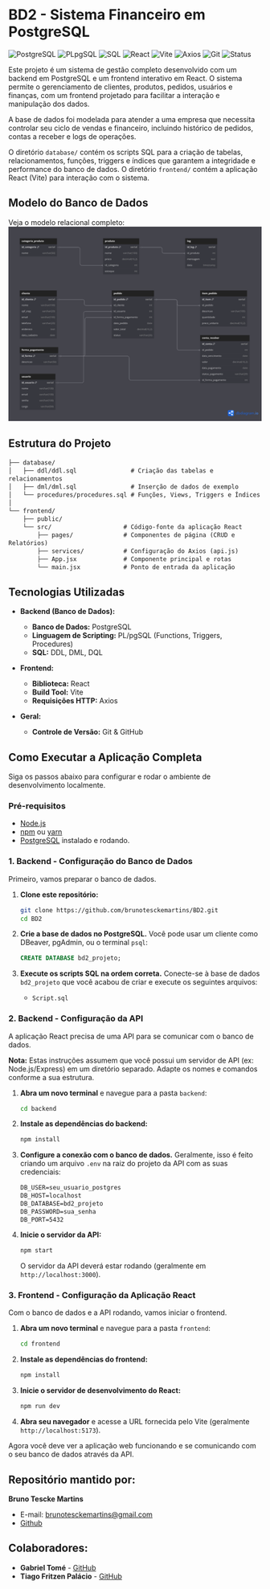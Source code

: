 # BD2 - Sistema Financeiro em PostgreSQL

![PostgreSQL](https://img.shields.io/badge/Banco%20de%20Dados-PostgreSQL-blue?logo=postgresql)
![PLpgSQL](https://img.shields.io/badge/Scripting-PL%2FpgSQL-lightgrey)
![SQL](https://img.shields.io/badge/SQL-DDL%20%7C%20DML%20%7C%20DQL-yellow)
![React](https://img.shields.io/badge/Frontend-React-blue?logo=react)
![Vite](https://img.shields.io/badge/Build-Vite-purple?logo=vite)
![Axios](https://img.shields.io/badge/HTTP-Axios-ff69b4)
![Git](https://img.shields.io/badge/VersionControl-Git%20%26%20GitHub-black?logo=git)
![Status](https://img.shields.io/badge/Project-Completed-brightgreen)

Este projeto é um sistema de gestão completo desenvolvido com um backend em PostgreSQL e um frontend interativo em React. O sistema permite o gerenciamento de clientes, produtos, pedidos, usuários e finanças, com um frontend projetado para facilitar a interação e manipulação dos dados.

A base de dados foi modelada para atender a uma empresa que necessita controlar seu ciclo de vendas e financeiro, incluindo histórico de pedidos, contas a receber e logs de operações.

O diretório `database/` contém os scripts SQL para a criação de tabelas, relacionamentos, funções, triggers e índices que garantem a integridade e performance do banco de dados. O diretório `frontend/` contém a aplicação React (Vite) para interação com o sistema.

## Modelo do Banco de Dados

Veja o modelo relacional completo: ![Modelo](https://github.com/brunotesckemartins/BD2/blob/main/Modelo.png)

## Estrutura do Projeto

```text
├── database/
│   ├── ddl/ddl.sql               # Criação das tabelas e relacionamentos
│   ├── dml/dml.sql               # Inserção de dados de exemplo
│   └── procedures/procedures.sql # Funções, Views, Triggers e Índices
│
└── frontend/
    ├── public/
    └── src/                    # Código-fonte da aplicação React
        ├── pages/              # Componentes de página (CRUD e Relatórios)
        ├── services/           # Configuração do Axios (api.js)
        ├── App.jsx             # Componente principal e rotas
        └── main.jsx            # Ponto de entrada da aplicação
```

## Tecnologias Utilizadas

*   **Backend (Banco de Dados):**
    *   **Banco de Dados:** PostgreSQL
    *   **Linguagem de Scripting:** PL/pgSQL (Functions, Triggers, Procedures)
    *   **SQL:** DDL, DML, DQL

*   **Frontend:**
    *   **Biblioteca:** React
    *   **Build Tool:** Vite
    *   **Requisições HTTP:** Axios

*   **Geral:**
    *   **Controle de Versão:** Git & GitHub

## Como Executar a Aplicação Completa

Siga os passos abaixo para configurar e rodar o ambiente de desenvolvimento localmente.

### Pré-requisitos

*   [Node.js](https://nodejs.org/)
*   [npm](https://www.npmjs.com/) ou [yarn](https://yarnpkg.com/)
*   [PostgreSQL](https://www.postgresql.org/download/) instalado e rodando.

### 1. Backend - Configuração do Banco de Dados

Primeiro, vamos preparar o banco de dados.

1.  **Clone este repositório:**
    ```bash
    git clone https://github.com/brunotesckemartins/BD2.git
    cd BD2
    ```
2.  **Crie a base de dados no PostgreSQL.** Você pode usar um cliente como DBeaver, pgAdmin, ou o terminal `psql`:
    ```sql
    CREATE DATABASE bd2_projeto;
    ```
3.  **Execute os scripts SQL na ordem correta.** Conecte-se à base de dados `bd2_projeto` que você acabou de criar e execute os seguintes arquivos:

    * `Script.sql`

### 2. Backend - Configuração da API

A aplicação React precisa de uma API para se comunicar com o banco de dados.

**Nota:** Estas instruções assumem que você possui um servidor de API (ex: Node.js/Express) em um diretório separado. Adapte os nomes e comandos conforme a sua estrutura.

1.  **Abra um novo terminal** e navegue para a pasta `backend`:
    ```bash
    cd backend
    ```
2.  **Instale as dependências do backend:**
    ```bash
    npm install
    ```
3.  **Configure a conexão com o banco de dados.** Geralmente, isso é feito criando um arquivo `.env` na raiz do projeto da API com as suas credenciais:
    ```env
    DB_USER=seu_usuario_postgres
    DB_HOST=localhost
    DB_DATABASE=bd2_projeto
    DB_PASSWORD=sua_senha
    DB_PORT=5432
    ```
4.  **Inicie o servidor da API:**
    ```bash
    npm start
    ```
    O servidor da API deverá estar rodando (geralmente em `http://localhost:3000`).

### 3. Frontend - Configuração da Aplicação React

Com o banco de dados e a API rodando, vamos iniciar o frontend.

1.  **Abra um novo terminal** e navegue para a pasta `frontend`:
    ```bash
    cd frontend
    ```
2.  **Instale as dependências do frontend:**
    ```bash
    npm install
    ```
3.  **Inicie o servidor de desenvolvimento do React:**
    ```bash
    npm run dev
    ```
4.  **Abra seu navegador** e acesse a URL fornecida pelo Vite (geralmente `http://localhost:5173`).

Agora você deve ver a aplicação web funcionando e se comunicando com o seu banco de dados através da API.

## Repositório mantido por:

**Bruno Tescke Martins**
*   E-mail: brunotesckemartins@gmail.com
*   [Github](https://github.com/brunotesckemartins)

## Colaboradores:

*   **Gabriel Tomé** - [GitHub](https://github.com/GabrielTME)
*   **Tiago Fritzen Palácio** - [GitHub](https://github.com/TiagoPalacio)
